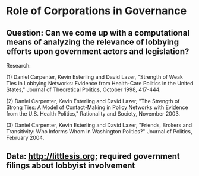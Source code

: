 # Role of Corporations in Governance

## Question: Can we come up with a computational means of analyzing the relevance of lobbying efforts upon government actors and legislation?

Research:

(1) Daniel Carpenter, Kevin Esterling and David Lazer, "Strength of Weak Ties in Lobbying Networks: Evidence from Health-Care Politics in the United States," Journal of Theoretical Politics, October 1998, 417-444.

(2) Daniel Carpenter, Kevin Esterling and David Lazer, "The Strength of Strong Ties: A Model of Contact-Making in Policy Networks with Evidence from the U.S. Health Politics," Rationality and Society, November 2003.

(3) Daniel Carpenter, Kevin Esterling and David Lazer, "Friends, Brokers and Transitivity: Who Informs Whom in Washington Politics?" Journal of Politics, February 2004.

## Data: http://littlesis.org; required government filings about lobbyist involvement
